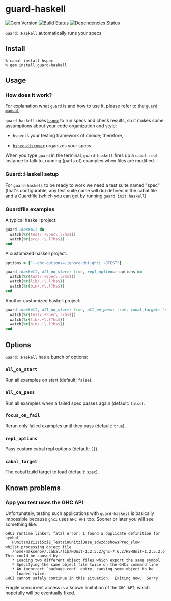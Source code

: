 guard-haskell
=============
[![Gem Version](https://badge.fury.io/rb/guard-haskell.png)](http://badge.fury.io/rb/guard-haskell)
[![Build Status](https://secure.travis-ci.org/supki/guard-haskell.png?branch=master)](http://travis-ci.org/supki/guard-haskell)
[![Dependencies Status](https://gemnasium.com/supki/guard-haskell.png)](https://gemnasium.com/supki/guard-haskell)


`Guard::Haskell` automatically runs your specs

Install
-------

```shell
% cabal install hspec
% gem install guard-haskell
```

Usage
-----

### How does it work?

For explanation what `guard` is and how to use it, please refer to the [`guard manual`][0]

`guard-haskell` uses [`hspec`][1] to run specs and check results, so it makes
some assumptions about your code organization and style:

  * `hspec` is your testing framework of choice; therefore,

  * [`hspec-discover`][2] organizes your specs

When you type `guard` in the terminal, `guard-haskell` fires up a `cabal repl` instance
to talk to, running (parts of) examples when files are modified.

### Guard::Haskell setup

For `guard-haskell` to be ready to work we need a test suite named "spec" (that's
configurable, any test suite name will do) defined in the cabal file and a Guardfile
(which you can get by running `guard init haskell`)

### Guardfile examples

A typical haskell project:

```ruby
guard :haskell do
  watch(%r{test/.+Spec\.l?hs$})
  watch(%r{src/.+\.l?hs$})
end
```

A customized haskell project:

```ruby
options = ["--ghc-options=-ignore-dot-ghci -DTEST"]

guard :haskell, all_on_start: true, repl_options: options do
  watch(%r{test/.+Spec\.l?hs$})
  watch(%r{lib/.+\.l?hs$})
  watch(%r{bin/.+\.l?hs$})
end
```

Another customized haskell project:

```ruby
guard :haskell, all_on_start: true, all_on_pass: true, cabal_target: "not-spec" do
  watch(%r{test/.+Spec\.l?hs$})
  watch(%r{lib/.+\.l?hs$})
  watch(%r{bin/.+\.l?hs$})
end
```

Options
-------

`Guard::Haskell` has a bunch of options:

### `all_on_start`

Run all examples on start (default: `false`).

### `all_on_pass`

Run all examples when a failed spec passes again (default: `false`).

### `focus_on_fail`

Rerun only failed examples until they pass (default: `true`).

### `repl_options`

Pass custom cabal repl options (default: `[]`).

### `cabal_target`

The cabal build target to load (default: `spec`).

Known problems
--------------

### App you test uses the GHC API

Unfortunately, testing such applications with `guard-haskell` is basically impossible
because `ghci` uses `GHC API` too.  Sooner or later you will see something like:

```
GHCi runtime linker: fatal error: I found a duplicate definition for symbol
   HUnitzm1zi2zi5zi2_TestziHUnitziBase_zdwzdcshowsPrec_slow
whilst processing object file
   /home/maksenov/.cabal/lib/HUnit-1.2.5.2/ghc-7.6.2/HSHUnit-1.2.5.2.o
This could be caused by:
   * Loading two different object files which export the same symbol
   * Specifying the same object file twice on the GHCi command line
   * An incorrect `package.conf' entry, causing some object to be
     loaded twice.
GHCi cannot safely continue in this situation.  Exiting now.  Sorry.
```

Fragile concurrent access is a known limitation of the `GHC API`, which hopefully will be eventually fixed.

  [0]: https://github.com/guard/guard#readme
  [1]: http://hspec.github.io/
  [2]: http://hspec.github.io/hspec-discover.html
